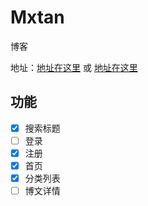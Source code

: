 # Mxtan
博客

地址：[地址在这里](http://www.guweimo.com) 或 [地址在这里](http://111.231.249.33)

## 功能
- [x] 搜索标题
- [ ] 登录
- [x] 注册
- [x] 首页
- [x] 分类列表
- [ ] 博文详情
